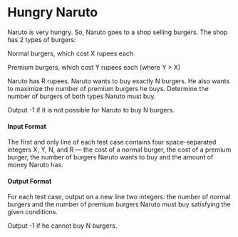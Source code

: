 # Hungry Naruto

Naruto is very hungry. So, Naruto goes to a shop selling burgers. The shop has
2 types of burgers:

Normal burgers, which cost X rupees each

Premium burgers, which cost Y rupees each (where Y > X)

Naruto has R rupees. Naruto wants to buy exactly N burgers. He also wants to
maximize the number of premium burgers he buys. Determine the number of
burgers of both types Naruto must buy.

Output -1 if it is not possible for Naruto to buy N burgers.

#### Input Format

The first and only line of each test case contains four space-separated integers
X, Y, N, and R — the cost of a normal burger, the cost of a premium burger, the
number of burgers Naruto wants to buy and the amount of money Naruto has.

#### Output Format

For each test case, output on a new line two integers: the number of normal
burgers and the number of premium burgers Naruto must buy satisfying
the given conditions.

Output -1 if he cannot buy N burgers.
